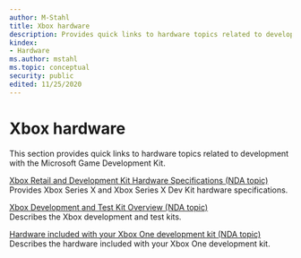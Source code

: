 ```yaml
---
author: M-Stahl
title: Xbox hardware
description: Provides quick links to hardware topics related to development with the Microsoft Game Development Kit.
kindex:
- Hardware
ms.author: mstahl
ms.topic: conceptual
security: public
edited: 11/25/2020
---
```


# Xbox hardware

This section provides quick links to hardware topics related to development with the Microsoft Game Development Kit.  

[Xbox Retail and Development Kit Hardware Specifications (NDA topic)](../getstarted/console-comparison.md)  
Provides Xbox Series X and Xbox Series X Dev Kit hardware specifications.  

[Xbox Development and Test Kit Overview (NDA topic)](../getstarted/devkit-contents.md)  
Describes the Xbox development and test kits.  

[Hardware included with your Xbox One development kit (NDA topic)](../getstarted/xbox-one-devkit/whats-in-the-box.md)  
Describes the hardware included with your Xbox One development kit.  
